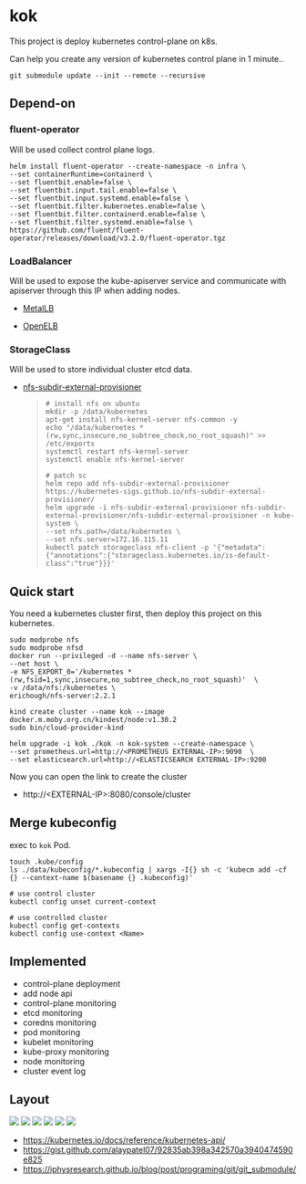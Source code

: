 # kok

This project is deploy kubernetes control-plane on k8s. 

Can help you create any version of kubernetes control plane in 1 minute..

```shell
git submodule update --init --remote --recursive
```

## Depend-on

### fluent-operator

Will be used collect control plane logs.

```
helm install fluent-operator --create-namespace -n infra \
--set containerRuntime=containerd \
--set fluentbit.enable=false \
--set fluentbit.input.tail.enable=false \
--set fluentbit.input.systemd.enable=false \
--set fluentbit.filter.kubernetes.enable=false \
--set fluentbit.filter.containerd.enable=false \
--set fluentbit.filter.systemd.enable=false \
https://github.com/fluent/fluent-operator/releases/download/v3.2.0/fluent-operator.tgz
```

### LoadBalancer

Will be used to expose the kube-apiserver service and communicate with apiserver through this IP when adding nodes.

* [MetalLB](https://github.com/metallb/metallb)

* [OpenELB](https://github.com/openelb/openelb)

### StorageClass

Will be used to store individual cluster etcd data.

* [nfs-subdir-external-provisioner](https://github.com/kubernetes-sigs/nfs-subdir-external-provisioner)
  > ```shell
  > # install nfs on ubuntu
  > mkdir -p /data/kubernetes
  > apt-get install nfs-kernel-server nfs-common -y
  > echo "/data/kubernetes *(rw,sync,insecure,no_subtree_check,no_root_squash)" >> /etc/exports
  > systemctl restart nfs-kernel-server
  > systemctl enable nfs-kernel-server
  > 
  > # patch sc
  > helm repo add nfs-subdir-external-provisioner https://kubernetes-sigs.github.io/nfs-subdir-external-provisioner/
  > helm upgrade -i nfs-subdir-external-provisioner nfs-subdir-external-provisioner/nfs-subdir-external-provisioner -n kube-system \
  > --set nfs.path=/data/kubernetes \
  > --set nfs.server=172.16.115.11
  > kubectl patch storageclass nfs-client -p '{"metadata": {"annotations":{"storageclass.kubernetes.io/is-default-class":"true"}}}'
  >```


## Quick start

You need a kubernetes cluster first, then deploy this project on this kubernetes.

```shell
sudo modprobe nfs 
sudo modprobe nfsd
docker run --privileged -d --name nfs-server \
--net host \
-e NFS_EXPORT_0='/kubernetes *(rw,fsid=1,sync,insecure,no_subtree_check,no_root_squash)'  \
-v /data/nfs:/kubernetes \
erichough/nfs-server:2.2.1

kind create cluster --name kok --image docker.m.moby.org.cn/kindest/node:v1.30.2
sudo bin/cloud-provider-kind

helm upgrade -i kok ./kok -n kok-system --create-namespace \
--set prometheus.url=http://<PROMETHEUS EXTERNAL-IP>:9090  \
--set elasticsearch.url=http://<ELASTICSEARCH EXTERNAL-IP>:9200
```

Now you can open the link to create the cluster
* http://\<EXTERNAL-IP\>:8080/console/cluster

## Merge kubeconfig

exec to `kok` Pod.

```shell
touch .kube/config
ls ./data/kubeconfig/*.kubeconfig | xargs -I{} sh -c 'kubecm add -cf {} --context-name $(basename {} .kubeconfig)'

# use control cluster
kubectl config unset current-context

# use controlled cluster
kubectl config get-contexts
kubectl config use-context <Name>
```

## Implemented
* control-plane deployment
* add node api
* control-plane monitoring
* etcd monitoring
* coredns monitoring
* pod monitoring
* kubelet monitoring
* kube-proxy monitoring
* node monitoring
* cluster event log

## Layout
<img src="./img/main.png">
<img src="./img/version.png">
<img src="./img/kube-audit-log.png">
<img src="./img/kube-event-log.png">
<img src="./img/kube-control-plane-log.png">
<img src="./img/monitoring.png">

* https://kubernetes.io/docs/reference/kubernetes-api/
* https://gist.github.com/alaypatel07/92835ab398a342570a3940474590e825
* https://iphysresearch.github.io/blog/post/programing/git/git_submodule/